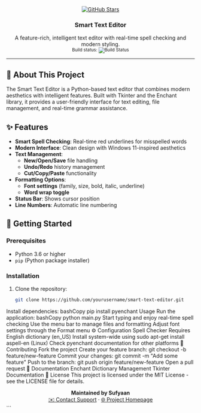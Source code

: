 <div align="center">
  <a href="#">
    <img src="https://github.com/dev-sufyaan/simple-text-editor.git" alt="GitHub Stars">
  </a>
  <h3 align="center">Smart Text Editor</h3>
  <p align="center">
    A feature-rich, intelligent text editor with real-time spell checking and modern styling.
    <br>
    <sub>Build status: 
      <img src="https://github.com/dev-sufyaan/simple-text-editor.git" alt="Build Status">
    </sub>
  </p>
</div>

---

## 📝 About This Project
The Smart Text Editor is a Python-based text editor that combines modern aesthetics with intelligent features. Built with Tkinter and the Enchant library, it provides a user-friendly interface for text editing, file management, and real-time grammar assistance.

## ✨ Features
- **Smart Spell Checking**: Real-time red underlines for misspelled words  
- **Modern Interface**: Clean design with Windows 11-inspired aesthetics  
- **Text Management**:  
  - **New/Open/Save** file handling  
  - **Undo/Redo** history management  
  - **Cut/Copy/Paste** functionality  
- **Formatting Options**:  
  - **Font settings** (family, size, bold, italic, underline)  
  - **Word wrap toggle**  
- **Status Bar**: Shows cursor position  
- **Line Numbers**: Automatic line numbering  

## 🚀 Getting Started
### Prerequisites
- Python 3.6 or higher  
- `pip` (Python package installer)  

### Installation
1. Clone the repository:
   ```bash
   git clone https://github.com/yourusername/smart-text-editor.git
Install dependencies:
bashCopy
pip install pyenchant
Usage
Run the application:
bashCopy
python main.py
Start typing and enjoy real-time spell checking
Use the menu bar to manage files and formatting
Adjust font settings through the Format menu
⚙️ Configuration
Spell Checker
Requires English dictionary (en_US)
Install system-wide using sudo apt-get install aspell-en (Linux)
Check pyenchant documentation for other platforms
🤝 Contributing
Fork the project
Create your feature branch: git checkout -b feature/new-feature
Commit your changes: git commit -m "Add some feature"
Push to the branch: git push origin feature/new-feature
Open a pull request
📝 Documentation
Enchant Dictionary Management
Tkinter Documentation
📃 License
This project is licensed under the MIT License - see the LICENSE file for details.
<div align="center">
  <b>Maintained by Sufyaan</b>
  <br>
  <a href="mailto:dev.sufyaan@example.com">✉️ Contact Support</a>
  ·
  <a href="https://sufyaan.netlify.app">🌐 Project Homepage</a>
</div>
```

